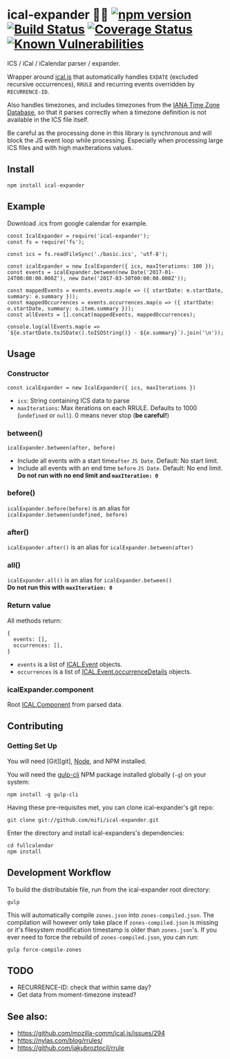# ical-expander 📅💥 [![npm version](https://badge.fury.io/js/ical-expander.svg)](https://badge.fury.io/js/ical-expander) [![Build Status](https://travis-ci.org/mifi/ical-expander.svg?branch=master)](https://travis-ci.org/mifi/ical-expander) [![Coverage Status](https://coveralls.io/repos/github/mifi/ical-expander/badge.svg?branch=master)](https://coveralls.io/github/mifi/ical-expander?branch=master) [![Known Vulnerabilities](https://snyk.io/test/github/mifi/ical-expander/badge.svg)](https://snyk.io/test/github/mifi/ical-expander)
ICS / iCal / iCalendar parser / expander.

Wrapper around [ical.js](https://github.com/mozilla-comm/ical.js) that automatically handles `EXDATE` (excluded recursive occurrences), `RRULE` and recurring events overridden by `RECURRENCE-ID`.

Also handles timezones, and includes timezones from the [IANA Time Zone Database](https://www.iana.org/time-zones), so that it parses correctly when a timezone definition is not available in the ICS file itself.

Be careful as the processing done in this library is
synchronous and will block the JS event loop while processing. Especially when
processing large ICS files and with high maxIterations values.

## Install

```
npm install ical-expander
```

## Example

Download .ics from google calendar for example.

```
const IcalExpander = require('ical-expander');
const fs = require('fs');

const ics = fs.readFileSync('./basic.ics', 'utf-8');

const icalExpander = new IcalExpander({ ics, maxIterations: 100 });
const events = icalExpander.between(new Date('2017-01-24T00:00:00.000Z'), new Date('2017-03-30T00:00:00.000Z'));

const mappedEvents = events.events.map(e => ({ startDate: e.startDate, summary: e.summary }));
const mappedOccurrences = events.occurrences.map(o => ({ startDate: o.startDate, summary: o.item.summary }));
const allEvents = [].concat(mappedEvents, mappedOccurrences);

console.log(allEvents.map(e => `${e.startDate.toJSDate().toISOString()} - ${e.summary}`).join('\n'));
```

## Usage
### Constructor
```
const icalExpander = new IcalExpander({ ics, maxIterations })
```
- `ics`: String containing ICS data to parse
- `maxIterations`: Max iterations on each RRULE. Defaults to 1000 (`undefined` or `null`). 0 means never stop (__be careful!__)

### between()
```
icalExpander.between(after, before)
```
- Include all events with a start time`after` `JS Date`. Default: No start limit.
- Include all events with an end time `before` `JS Date`. Default: No end limit. __Do not run with no end limit and `maxIteration: 0`__

### before()
`icalExpander.before(before)` is an alias for `icalExpander.between(undefined, before)`  

### after()
`icalExpander.after()` is an alias for `icalExpander.between(after)`  

### all()
`icalExpander.all()` is an alias for `icalExpander.between()`  
__Do not run this with `maxIteration: 0`__

### Return value
All methods return:
```
{
  events: [],
  occurrences: [],
}
```
- `events` is a list of [ICAL.Event](http://mozilla-comm.github.io/ical.js/api/ICAL.Event.html) objects.
- `occurrences` is a list of [ICAL.Event.occurrenceDetails](http://mozilla-comm.github.io/ical.js/api/ICAL.Event.html#.occurrenceDetails) objects.

### icalExpander.component
Root [ICAL.Component](http://mozilla-comm.github.io/ical.js/api/ICAL.Component.html) from parsed data.

## Contributing

### Getting Set Up

You will need [Git][git], [Node][node], and NPM installed.

You will need the [gulp-cli][gulp-cli] NPM package installed globally (`-g`) on your system:

	npm install -g gulp-cli

Having these pre-requisites met, you can clone ical-expander's git repo:

	git clone git://github.com/mifi/ical-expander.git

Enter the directory and install ical-expanders's dependencies:

	cd fullcalendar
	npm install

## Development Workflow

To build the distributable file, run from the ical-expander root directory:

	gulp

This will automatically compile `zones.json` into `zones-compiled.json`. The compilation
will however only take place if `zones-compiled.json` is missing or it's filesystem
modification timestamp is older than `zones.json`'s. If you ever need to force the
rebuild of `zones-compiled.json`, you can run:

	gulp force-compile-zones

## TODO
- RECURRENCE-ID: check that within same day?
- Get data from moment-timezone instead?

## See also:
- https://github.com/mozilla-comm/ical.js/issues/294
- https://nylas.com/blog/rrules/
- https://github.com/jakubroztocil/rrule

[node]: http://nodejs.org/
[gulp-cli]: https://github.com/gulpjs/gulp/blob/master/docs/getting-started.md